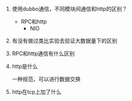 1. 使用dubbo通信，不同模块间通信和http的区别？

   - RPC和http
     - NIO

2. 有没有做过类比实验去验证大数据量下的区别

3. RPC和http通信有什么区别

4. http是什么

   一种规范，可以进行数据交换

5. http在tcp上加了什么


